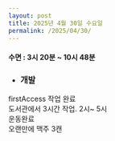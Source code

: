 ```yaml
---
layout: post
title: 2025년 4월 30일 수요일
permalink: /2025/04/30/
---
```

#### 수면 : 3시 20분 ~ 10시 48분<br/>
* ### 개발<br/>
firstAccess 작업 완료<br/>
도서관에서 3시간 작업. 2시~ 5시<br/>
운동완료<br/>
오랜만에 맥주 3캔